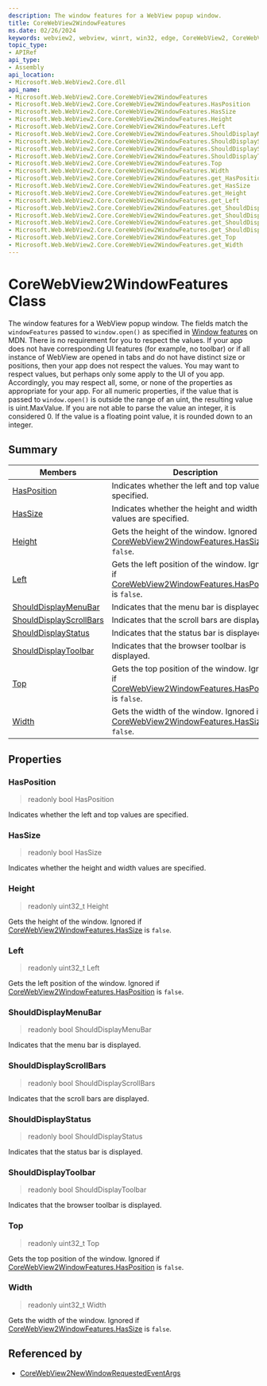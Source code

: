 ```yaml
---
description: The window features for a WebView popup window.
title: CoreWebView2WindowFeatures
ms.date: 02/26/2024
keywords: webview2, webview, winrt, win32, edge, CoreWebView2, CoreWebView2Controller, browser control, edge html, CoreWebView2WindowFeatures
topic_type:
- APIRef
api_type:
- Assembly
api_location:
- Microsoft.Web.WebView2.Core.dll
api_name:
- Microsoft.Web.WebView2.Core.CoreWebView2WindowFeatures
- Microsoft.Web.WebView2.Core.CoreWebView2WindowFeatures.HasPosition
- Microsoft.Web.WebView2.Core.CoreWebView2WindowFeatures.HasSize
- Microsoft.Web.WebView2.Core.CoreWebView2WindowFeatures.Height
- Microsoft.Web.WebView2.Core.CoreWebView2WindowFeatures.Left
- Microsoft.Web.WebView2.Core.CoreWebView2WindowFeatures.ShouldDisplayMenuBar
- Microsoft.Web.WebView2.Core.CoreWebView2WindowFeatures.ShouldDisplayScrollBars
- Microsoft.Web.WebView2.Core.CoreWebView2WindowFeatures.ShouldDisplayStatus
- Microsoft.Web.WebView2.Core.CoreWebView2WindowFeatures.ShouldDisplayToolbar
- Microsoft.Web.WebView2.Core.CoreWebView2WindowFeatures.Top
- Microsoft.Web.WebView2.Core.CoreWebView2WindowFeatures.Width
- Microsoft.Web.WebView2.Core.CoreWebView2WindowFeatures.get_HasPosition
- Microsoft.Web.WebView2.Core.CoreWebView2WindowFeatures.get_HasSize
- Microsoft.Web.WebView2.Core.CoreWebView2WindowFeatures.get_Height
- Microsoft.Web.WebView2.Core.CoreWebView2WindowFeatures.get_Left
- Microsoft.Web.WebView2.Core.CoreWebView2WindowFeatures.get_ShouldDisplayMenuBar
- Microsoft.Web.WebView2.Core.CoreWebView2WindowFeatures.get_ShouldDisplayScrollBars
- Microsoft.Web.WebView2.Core.CoreWebView2WindowFeatures.get_ShouldDisplayStatus
- Microsoft.Web.WebView2.Core.CoreWebView2WindowFeatures.get_ShouldDisplayToolbar
- Microsoft.Web.WebView2.Core.CoreWebView2WindowFeatures.get_Top
- Microsoft.Web.WebView2.Core.CoreWebView2WindowFeatures.get_Width
---
```


# CoreWebView2WindowFeatures Class



The window features for a WebView popup window.
The fields match the `windowFeatures` passed to `window.open()` as specified in [Window features](https://developer.mozilla.org/docs/Web/API/Window/open#Window_features) on MDN. There is no requirement for you to respect the values. If your app does not have corresponding UI features (for example, no toolbar) or if all instance of WebView are opened in tabs and do not have distinct size or positions, then your app does not respect the values. You may want to respect values, but perhaps only some apply to the UI of you app. Accordingly, you may respect all, some, or none of the properties as appropriate for your app. For all numeric properties, if the value that is passed to `window.open()` is outside the range of an uint, the resulting value is uint.MaxValue. If you are not able to parse the value an integer, it is considered 0. If the value is a floating point value, it is rounded down to an integer.

## Summary

Members|Description
--|--
[HasPosition](#hasposition) | Indicates whether the left and top values are specified.
[HasSize](#hassize) | Indicates whether the height and width values are specified.
[Height](#height) | Gets the height of the window. Ignored if [CoreWebView2WindowFeatures.HasSize](corewebview2windowfeatures.md#hassize) is `false`.
[Left](#left) | Gets the left position of the window. Ignored if [CoreWebView2WindowFeatures.HasPosition](corewebview2windowfeatures.md#hasposition) is `false`.
[ShouldDisplayMenuBar](#shoulddisplaymenubar) | Indicates that the menu bar is displayed.
[ShouldDisplayScrollBars](#shoulddisplayscrollbars) | Indicates that the scroll bars are displayed.
[ShouldDisplayStatus](#shoulddisplaystatus) | Indicates that the status bar is displayed.
[ShouldDisplayToolbar](#shoulddisplaytoolbar) | Indicates that the browser toolbar is displayed.
[Top](#top) | Gets the top position of the window. Ignored if [CoreWebView2WindowFeatures.HasPosition](corewebview2windowfeatures.md#hasposition) is `false`.
[Width](#width) | Gets the width of the window. Ignored if [CoreWebView2WindowFeatures.HasSize](corewebview2windowfeatures.md#hassize) is `false`.

## Properties

### HasPosition

> readonly  bool HasPosition

Indicates whether the left and top values are specified.

### HasSize

> readonly  bool HasSize

Indicates whether the height and width values are specified.

### Height

> readonly  uint32_t Height

Gets the height of the window. Ignored if [CoreWebView2WindowFeatures.HasSize](corewebview2windowfeatures.md#hassize) is `false`.

### Left

> readonly  uint32_t Left

Gets the left position of the window. Ignored if [CoreWebView2WindowFeatures.HasPosition](corewebview2windowfeatures.md#hasposition) is `false`.

### ShouldDisplayMenuBar

> readonly  bool ShouldDisplayMenuBar

Indicates that the menu bar is displayed.

### ShouldDisplayScrollBars

> readonly  bool ShouldDisplayScrollBars

Indicates that the scroll bars are displayed.

### ShouldDisplayStatus

> readonly  bool ShouldDisplayStatus

Indicates that the status bar is displayed.

### ShouldDisplayToolbar

> readonly  bool ShouldDisplayToolbar

Indicates that the browser toolbar is displayed.

### Top

> readonly  uint32_t Top

Gets the top position of the window. Ignored if [CoreWebView2WindowFeatures.HasPosition](corewebview2windowfeatures.md#hasposition) is `false`.

### Width

> readonly  uint32_t Width

Gets the width of the window. Ignored if [CoreWebView2WindowFeatures.HasSize](corewebview2windowfeatures.md#hassize) is `false`.






## Referenced by

- [CoreWebView2NewWindowRequestedEventArgs](corewebview2newwindowrequestedeventargs.md)
